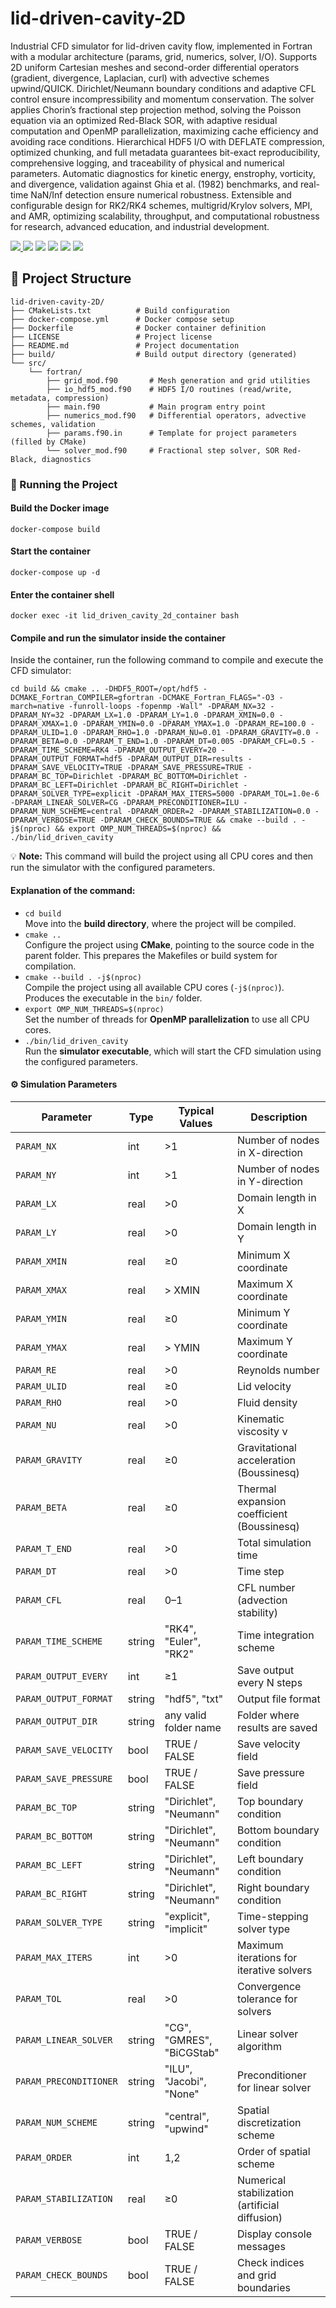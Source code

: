# lid-driven-cavity-2D

<p>Industrial CFD simulator for lid-driven cavity flow, implemented in Fortran with a modular architecture (params, grid, numerics, solver, I/O). Supports 2D uniform Cartesian meshes and second-order differential operators (gradient, divergence, Laplacian, curl) with advective schemes upwind/QUICK. Dirichlet/Neumann boundary conditions and adaptive CFL control ensure incompressibility and momentum conservation. The solver applies Chorin’s fractional step projection method, solving the Poisson equation via an optimized Red-Black SOR, with adaptive residual computation and OpenMP parallelization, maximizing cache efficiency and avoiding race conditions. Hierarchical HDF5 I/O with DEFLATE compression, optimized chunking, and full metadata guarantees bit-exact reproducibility, comprehensive logging, and traceability of physical and numerical parameters. Automatic diagnostics for kinetic energy, enstrophy, vorticity, and divergence, validation against Ghia et al. (1982) benchmarks, and real-time NaN/Inf detection ensure numerical robustness. Extensible and configurable design for RK2/RK4 schemes, multigrid/Krylov solvers, MPI, and AMR, optimizing scalability, throughput, and computational robustness for research, advanced education, and industrial development.</p>

<p>
  <a href="LICENSE">
    <img src="https://img.shields.io/badge/License-MIT-7D9EC0?logo=github" />
  </a>
  <img src="https://img.shields.io/badge/Docker-Active-29ABE2?logo=docker" />
  <img src="https://img.shields.io/badge/Fortran-2023-F05032?logo=gnu" />
  <img src="https://img.shields.io/badge/GNU_Fortran-14.2.0-E95420?logo=gnu" />
  <img src="https://img.shields.io/badge/CMake-3.28.3-064F8C?logo=cmake" />
  <img src="https://img.shields.io/badge/HDF5-1.14.3-4393D3?logo=hdf5" />
</p>

## 📂 Project Structure
```text
lid-driven-cavity-2D/
├── CMakeLists.txt          # Build configuration
├── docker-compose.yml      # Docker compose setup
├── Dockerfile              # Docker container definition
├── LICENSE                 # Project license
├── README.md               # Project documentation
├── build/                  # Build output directory (generated)
└── src/
    └── fortran/
        ├── grid_mod.f90       # Mesh generation and grid utilities
        ├── io_hdf5_mod.f90    # HDF5 I/O routines (read/write, metadata, compression)
        ├── main.f90           # Main program entry point
        ├── numerics_mod.f90   # Differential operators, advective schemes, validation
        ├── params.f90.in      # Template for project parameters (filled by CMake)
        └── solver_mod.f90     # Fractional step solver, SOR Red-Black, diagnostics
```

<h3>🚀 Running the Project</h3>

<h4>Build the Docker image</h4>
<pre><code class="bash">docker-compose build</code></pre>

<h4>Start the container</h4>
<pre><code class="bash">docker-compose up -d</code></pre>

<h4>Enter the container shell</h4>
<pre><code class="bash">docker exec -it lid_driven_cavity_2d_container bash</code></pre>

<h4>Compile and run the simulator inside the container</h4>
<p>Inside the container, run the following command to compile and execute the CFD simulator:</p>
<pre><code class="bash">cd build && cmake .. -DHDF5_ROOT=/opt/hdf5 -DCMAKE_Fortran_COMPILER=gfortran -DCMAKE_Fortran_FLAGS="-O3 -march=native -funroll-loops -fopenmp -Wall" -DPARAM_NX=32 -DPARAM_NY=32 -DPARAM_LX=1.0 -DPARAM_LY=1.0 -DPARAM_XMIN=0.0 -DPARAM_XMAX=1.0 -DPARAM_YMIN=0.0 -DPARAM_YMAX=1.0 -DPARAM_RE=100.0 -DPARAM_ULID=1.0 -DPARAM_RHO=1.0 -DPARAM_NU=0.01 -DPARAM_GRAVITY=0.0 -DPARAM_BETA=0.0 -DPARAM_T_END=1.0 -DPARAM_DT=0.005 -DPARAM_CFL=0.5 -DPARAM_TIME_SCHEME=RK4 -DPARAM_OUTPUT_EVERY=20 -DPARAM_OUTPUT_FORMAT=hdf5 -DPARAM_OUTPUT_DIR=results -DPARAM_SAVE_VELOCITY=TRUE -DPARAM_SAVE_PRESSURE=TRUE -DPARAM_BC_TOP=Dirichlet -DPARAM_BC_BOTTOM=Dirichlet -DPARAM_BC_LEFT=Dirichlet -DPARAM_BC_RIGHT=Dirichlet -DPARAM_SOLVER_TYPE=explicit -DPARAM_MAX_ITERS=5000 -DPARAM_TOL=1.0e-6 -DPARAM_LINEAR_SOLVER=CG -DPARAM_PRECONDITIONER=ILU -DPARAM_NUM_SCHEME=central -DPARAM_ORDER=2 -DPARAM_STABILIZATION=0.0 -DPARAM_VERBOSE=TRUE -DPARAM_CHECK_BOUNDS=TRUE && cmake --build . -j$(nproc) && export OMP_NUM_THREADS=$(nproc) && ./bin/lid_driven_cavity</code></pre>

<p>💡 <strong>Note:</strong> This command will build the project using all CPU cores and then run the simulator with the configured parameters.</p>

<h4>Explanation of the command:</h4>
<ul>
  <li><code>cd build</code><br>
      Move into the <strong>build directory</strong>, where the project will be compiled.</li>
  <li><code>cmake ..</code><br>
      Configure the project using <strong>CMake</strong>, pointing to the source code in the parent folder. This prepares the Makefiles or build system for compilation.</li>
  <li><code>cmake --build . -j$(nproc)</code><br>
      Compile the project using all available CPU cores (<code>-j$(nproc)</code>). Produces the executable in the <code>bin/</code> folder.</li>
  <li><code>export OMP_NUM_THREADS=$(nproc)</code><br>
      Set the number of threads for <strong>OpenMP parallelization</strong> to use all CPU cores.</li>
  <li><code>./bin/lid_driven_cavity</code><br>
      Run the <strong>simulator executable</strong>, which will start the CFD simulation using the configured parameters.</li>
</ul>

<h4>⚙️ Simulation Parameters</h4>
<table>
  <thead>
    <tr>
      <th>Parameter</th>
      <th>Type</th>
      <th>Typical Values</th>
      <th>Description</th>
    </tr>
  </thead>
  <tbody>
    <tr><td><code>PARAM_NX</code></td><td>int</td><td>&gt;1</td><td>Number of nodes in X-direction</td></tr>
    <tr><td><code>PARAM_NY</code></td><td>int</td><td>&gt;1</td><td>Number of nodes in Y-direction</td></tr>
    <tr><td><code>PARAM_LX</code></td><td>real</td><td>&gt;0</td><td>Domain length in X</td></tr>
    <tr><td><code>PARAM_LY</code></td><td>real</td><td>&gt;0</td><td>Domain length in Y</td></tr>
    <tr><td><code>PARAM_XMIN</code></td><td>real</td><td>&ge;0</td><td>Minimum X coordinate</td></tr>
    <tr><td><code>PARAM_XMAX</code></td><td>real</td><td>&gt; XMIN</td><td>Maximum X coordinate</td></tr>
    <tr><td><code>PARAM_YMIN</code></td><td>real</td><td>&ge;0</td><td>Minimum Y coordinate</td></tr>
    <tr><td><code>PARAM_YMAX</code></td><td>real</td><td>&gt; YMIN</td><td>Maximum Y coordinate</td></tr>
    <tr><td><code>PARAM_RE</code></td><td>real</td><td>&gt;0</td><td>Reynolds number</td></tr>
    <tr><td><code>PARAM_ULID</code></td><td>real</td><td>&ge;0</td><td>Lid velocity</td></tr>
    <tr><td><code>PARAM_RHO</code></td><td>real</td><td>&gt;0</td><td>Fluid density</td></tr>
    <tr><td><code>PARAM_NU</code></td><td>real</td><td>&gt;0</td><td>Kinematic viscosity ν</td></tr>
    <tr><td><code>PARAM_GRAVITY</code></td><td>real</td><td>&ge;0</td><td>Gravitational acceleration (Boussinesq)</td></tr>
    <tr><td><code>PARAM_BETA</code></td><td>real</td><td>&ge;0</td><td>Thermal expansion coefficient (Boussinesq)</td></tr>
    <tr><td><code>PARAM_T_END</code></td><td>real</td><td>&gt;0</td><td>Total simulation time</td></tr>
    <tr><td><code>PARAM_DT</code></td><td>real</td><td>&gt;0</td><td>Time step</td></tr>
    <tr><td><code>PARAM_CFL</code></td><td>real</td><td>0–1</td><td>CFL number (advection stability)</td></tr>
    <tr><td><code>PARAM_TIME_SCHEME</code></td><td>string</td><td>"RK4", "Euler", "RK2"</td><td>Time integration scheme</td></tr>
    <tr><td><code>PARAM_OUTPUT_EVERY</code></td><td>int</td><td>&ge;1</td><td>Save output every N steps</td></tr>
    <tr><td><code>PARAM_OUTPUT_FORMAT</code></td><td>string</td><td>"hdf5", "txt"</td><td>Output file format</td></tr>
    <tr><td><code>PARAM_OUTPUT_DIR</code></td><td>string</td><td>any valid folder name</td><td>Folder where results are saved</td></tr>
    <tr><td><code>PARAM_SAVE_VELOCITY</code></td><td>bool</td><td>TRUE / FALSE</td><td>Save velocity field</td></tr>
    <tr><td><code>PARAM_SAVE_PRESSURE</code></td><td>bool</td><td>TRUE / FALSE</td><td>Save pressure field</td></tr>
    <tr><td><code>PARAM_BC_TOP</code></td><td>string</td><td>"Dirichlet", "Neumann"</td><td>Top boundary condition</td></tr>
    <tr><td><code>PARAM_BC_BOTTOM</code></td><td>string</td><td>"Dirichlet", "Neumann"</td><td>Bottom boundary condition</td></tr>
    <tr><td><code>PARAM_BC_LEFT</code></td><td>string</td><td>"Dirichlet", "Neumann"</td><td>Left boundary condition</td></tr>
    <tr><td><code>PARAM_BC_RIGHT</code></td><td>string</td><td>"Dirichlet", "Neumann"</td><td>Right boundary condition</td></tr>
    <tr><td><code>PARAM_SOLVER_TYPE</code></td><td>string</td><td>"explicit", "implicit"</td><td>Time-stepping solver type</td></tr>
    <tr><td><code>PARAM_MAX_ITERS</code></td><td>int</td><td>&gt;0</td><td>Maximum iterations for iterative solvers</td></tr>
    <tr><td><code>PARAM_TOL</code></td><td>real</td><td>&gt;0</td><td>Convergence tolerance for solvers</td></tr>
    <tr><td><code>PARAM_LINEAR_SOLVER</code></td><td>string</td><td>"CG", "GMRES", "BiCGStab"</td><td>Linear solver algorithm</td></tr>
    <tr><td><code>PARAM_PRECONDITIONER</code></td><td>string</td><td>"ILU", "Jacobi", "None"</td><td>Preconditioner for linear solver</td></tr>
    <tr><td><code>PARAM_NUM_SCHEME</code></td><td>string</td><td>"central", "upwind"</td><td>Spatial discretization scheme</td></tr>
    <tr><td><code>PARAM_ORDER</code></td><td>int</td><td>1,2</td><td>Order of spatial scheme</td></tr>
    <tr><td><code>PARAM_STABILIZATION</code></td><td>real</td><td>&ge;0</td><td>Numerical stabilization (artificial diffusion)</td></tr>
    <tr><td><code>PARAM_VERBOSE</code></td><td>bool</td><td>TRUE / FALSE</td><td>Display console messages</td></tr>
    <tr><td><code>PARAM_CHECK_BOUNDS</code></td><td>bool</td><td>TRUE / FALSE</td><td>Check indices and grid boundaries</td></tr>
  </tbody>
</table>
